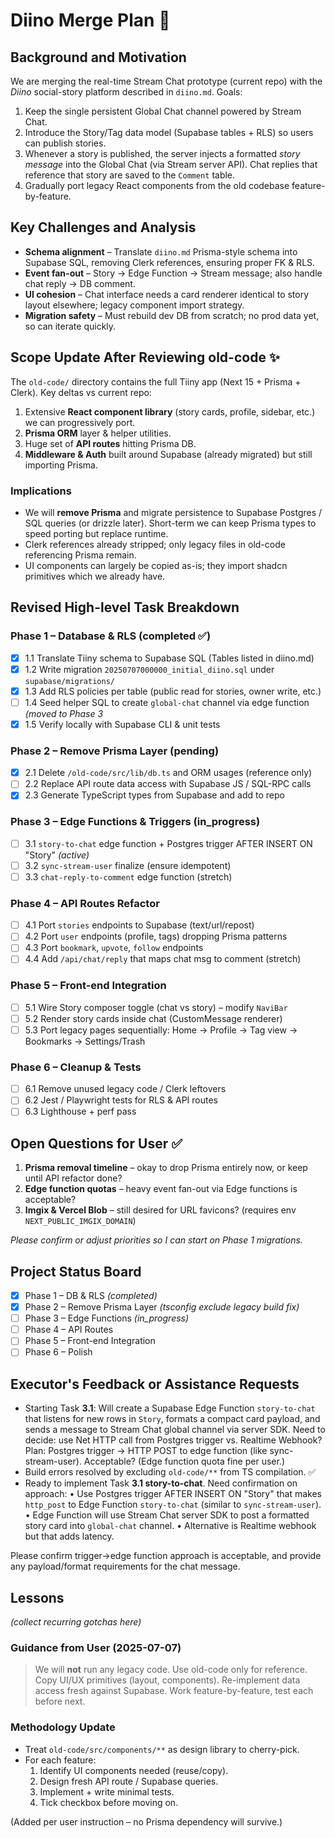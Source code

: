 # Diino Merge Plan  🚧

## Background and Motivation
We are merging the real-time Stream Chat prototype (current repo) with the *Diino* social-story platform described in `diino.md`.  Goals:
1. Keep the single persistent Global Chat channel powered by Stream Chat.
2. Introduce the Story/Tag data model (Supabase tables + RLS) so users can publish stories.
3. Whenever a story is published, the server injects a formatted *story message* into the Global Chat (via Stream server API).  Chat replies that reference that story are saved to the `Comment` table.
4. Gradually port legacy React components from the old codebase feature-by-feature.

## Key Challenges and Analysis
- **Schema alignment** – Translate `diino.md` Prisma-style schema into Supabase SQL, removing Clerk references, ensuring proper FK & RLS.
- **Event fan-out** – Story → Edge Function → Stream message; also handle chat reply → DB comment.
- **UI cohesion** – Chat interface needs a card renderer identical to story layout elsewhere; legacy component import strategy.
- **Migration safety** – Must rebuild dev DB from scratch; no prod data yet, so can iterate quickly.

## Scope Update After Reviewing old-code ✨
The `old-code/` directory contains the full Tiiny app (Next 15 + Prisma + Clerk). Key deltas vs current repo:
1. Extensive **React component library** (story cards, profile, sidebar, etc.) we can progressively port.
2. **Prisma ORM** layer & helper utilities.
3. Huge set of **API routes** hitting Prisma DB.
4. **Middleware & Auth** built around Supabase (already migrated) but still importing Prisma.

### Implications
- We will **remove Prisma** and migrate persistence to Supabase Postgres / SQL queries (or drizzle later).  Short-term we can keep Prisma types to speed porting but replace runtime.
- Clerk references already stripped; only legacy files in old-code referencing Prisma remain.
- UI components can largely be copied as-is; they import shadcn primitives which we already have.

## Revised High-level Task Breakdown

### Phase 1 – Database & RLS (completed ✅)
- [x] 1.1 Translate Tiiny schema to Supabase SQL (Tables listed in diino.md)
- [x] 1.2 Write migration `20250707000000_initial_diino.sql` under `supabase/migrations/`
- [x] 1.3 Add RLS policies per table (public read for stories, owner write, etc.)
- [ ] 1.4 Seed helper SQL to create `global-chat` channel via edge function *(moved to Phase 3*
- [x] 1.5 Verify locally with Supabase CLI & unit tests

### Phase 2 – Remove Prisma Layer (pending)
- [x] 2.1 Delete `/old-code/src/lib/db.ts` and ORM usages (reference only)
- [ ] 2.2 Replace API route data access with Supabase JS / SQL-RPC calls
- [x] 2.3 Generate TypeScript types from Supabase and add to repo

### Phase 3 – Edge Functions & Triggers (in_progress)
- [ ] 3.1 `story-to-chat` edge function + Postgres trigger AFTER INSERT ON "Story" *(active)*
- [ ] 3.2 `sync-stream-user` finalize (ensure idempotent)
- [ ] 3.3 `chat-reply-to-comment` edge function (stretch)

### Phase 4 – API Routes Refactor
- [ ] 4.1 Port `stories` endpoints to Supabase (text/url/repost)
- [ ] 4.2 Port `user` endpoints (profile, tags) dropping Prisma patterns
- [ ] 4.3 Port `bookmark`, `upvote`, `follow` endpoints
- [ ] 4.4 Add `/api/chat/reply` that maps chat msg to comment (stretch)

### Phase 5 – Front-end Integration
- [ ] 5.1 Wire Story composer toggle (chat vs story) – modify `NaviBar`
- [ ] 5.2 Render story cards inside chat (CustomMessage renderer)
- [ ] 5.3 Port legacy pages sequentially: Home → Profile → Tag view → Bookmarks → Settings/Trash

### Phase 6 – Cleanup & Tests
- [ ] 6.1 Remove unused legacy code / Clerk leftovers
- [ ] 6.2 Jest / Playwright tests for RLS & API routes
- [ ] 6.3 Lighthouse + perf pass

## Open Questions for User ✅
1. **Prisma removal timeline** – okay to drop Prisma entirely now, or keep until API refactor done?
2. **Edge function quotas** – heavy event fan-out via Edge functions is acceptable?
3. **Imgix & Vercel Blob** – still desired for URL favicons? (requires env `NEXT_PUBLIC_IMGIX_DOMAIN`)

*Please confirm or adjust priorities so I can start on Phase 1 migrations.*

## Project Status Board
- [x] Phase 1 – DB & RLS *(completed)*
- [x] Phase 2 – Remove Prisma Layer *(tsconfig exclude legacy build fix)*
- [ ] Phase 3 – Edge Functions *(in_progress)*
- [ ] Phase 4 – API Routes
- [ ] Phase 5 – Front-end Integration
- [ ] Phase 6 – Polish

## Executor's Feedback or Assistance Requests
- Starting Task **3.1**: Will create a Supabase Edge Function `story-to-chat` that listens for new rows in `Story`, formats a compact card payload, and sends a message to Stream Chat global channel via server SDK. Need to decide: use Net HTTP call from Postgres trigger vs. Realtime Webhook? Plan: Postgres trigger → HTTP POST to edge function (like sync-stream-user). Acceptable? (Edge function quota fine per user.)
- Build errors resolved by excluding `old-code/**` from TS compilation. ✅
- Ready to implement Task **3.1 story-to-chat**. Need confirmation on approach:
  • Use Postgres trigger AFTER INSERT ON "Story" that makes `http_post` to Edge Function `story-to-chat` (similar to `sync-stream-user`).
  • Edge Function will use Stream Chat server SDK to post a formatted story card into `global-chat` channel.
  • Alternative is Realtime webhook but that adds latency.

Please confirm trigger→edge function approach is acceptable, and provide any payload/format requirements for the chat message.

## Lessons
*(collect recurring gotchas here)*

### Guidance from User (2025-07-07)
> We will **not** run any legacy code.  Use old-code only for reference.  Copy UI/UX primitives (layout, components).  Re-implement data access fresh against Supabase.  Work feature-by-feature, test each before next.

### Methodology Update
- Treat `old-code/src/components/**` as design library to cherry-pick.
- For each feature:
  1. Identify UI components needed (reuse/copy).
  2. Design fresh API route / Supabase queries.
  3. Implement + write minimal tests.
  4. Tick checkbox before moving on.

(Added per user instruction – no Prisma dependency will survive.) 